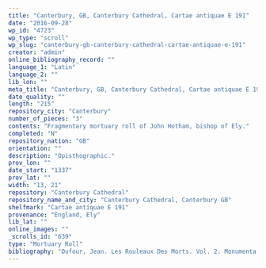 ```yaml
---
title: "Canterbury, GB, Canterbury Cathedral, Cartae antiquae E 191"
date: "2016-09-28"
wp_id: "4723"
wp_type: "scroll"
wp_slug: "canterbury-gb-canterbury-cathedral-cartae-antiquae-e-191"
creator: "admin"
online_bibliography_record: ""
language_1: "Latin"
language_2: ""
lib_lon: ""
meta_title: "Canterbury, GB, Canterbury Cathedral, Cartae antiquae E 191"
date_quality: ""
length: "215"
repository_city: "Canterbury"
number_of_pieces: "3"
contents: "Fragmentary mortuary roll of John Hotham, bishop of Ely."
completed: "N"
repository_nation: "GB"
orientation: ""
description: "Opisthographic."
prov_lon: ""
date_start: "1337"
prov_lat: ""
width: "13, 21"
repository: "Canterbury Cathedral"
repository_name_and_city: "Canterbury Cathedral, Canterbury GB"
shelfmark: "Cartae antiquae E 191"
provenance: "England, Ely"
lib_lat: ""
online_images: ""
_scrolls_id: "639"
type: "Mortuary Roll"
bibliography: "Dufour, Jean. Les Rouleaux Des Morts. Vol. 2. Monumenta Palaeographica Medii Aevi. Series Gallica. Turnhout: Brepols, 2009, 250."
---
```



